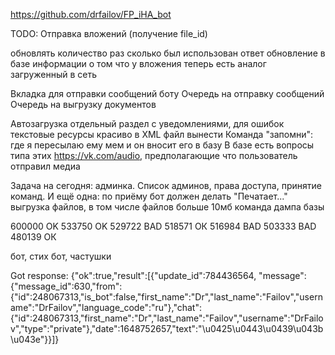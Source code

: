 https://github.com/drfailov/FP_iHA_bot


TODO:
Отправка вложений (получение file_id)

обновлять количество раз сколько был использован ответ
обновление в базе информации о том что у вложения теперь есть аналог загруженный в сеть

Вкладка для отправки сообщений боту
Очередь на отправку сообщений
Очередь на выгрузку документов

Автозагрузка
отдельный раздел с уведомлениями, для ошибок
текстовые ресурсы красиво в XML файл вынести
Команда "запомни": где я пересылаю ему мем и он вносит его в базу
В базе есть вопросы типа этих https://vk.com/audio, предполагающие что пользователь отправил медиа


Задача на сегодня: админка. Список админов, права доступа, принятие команд.
И ещё одна: по приёму бот должен делать "Печатает..."
выгрузка файлов, в том числе файлов больше 10мб
команда дампа базы


600000 OK
533750 OK
529722 BAD
518571 ОК
516984 BAD
503333 BAD
480139 ОК



бот, стих
бот, частушки



Got response: {"ok":true,"result":[{"update_id":784436564,
    "message":{"message_id":630,"from":{"id":248067313,"is_bot":false,"first_name":"Dr","last_name":"Failov","username":"DrFailov","language_code":"ru"},"chat":{"id":248067313,"first_name":"Dr","last_name":"Failov","username":"DrFailov","type":"private"},"date":1648752657,"text":"\u0425\u0443\u0439\u043b\u043e"}}]}